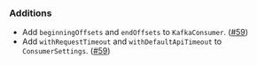 ### Additions
- Add `beginningOffsets` and `endOffsets` to `KafkaConsumer`. ([#59][#59])
- Add `withRequestTimeout` and `withDefaultApiTimeout` to `ConsumerSettings`. ([#59][#59])

[#59]: https://github.com/ovotech/fs2-kafka/pull/59
